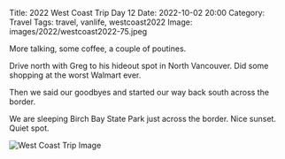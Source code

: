 Title: 2022 West Coast Trip Day 12
Date: 2022-10-02 20:00
Category: Travel
Tags: travel, vanlife, westcoast2022
Image: images/2022/westcoast2022-75.jpeg

More talking, some coffee, a couple of poutines. 

Drive north with Greg to his hideout spot in North Vancouver. Did some shopping at the worst Walmart ever. 

Then we said our goodbyes and started our way back south across the border. 

We are sleeping Birch Bay State Park just across the border. Nice sunset. Quiet spot. 

![West Coast Trip Image]({static}/images/2022/westcoast2022-75.jpeg)
